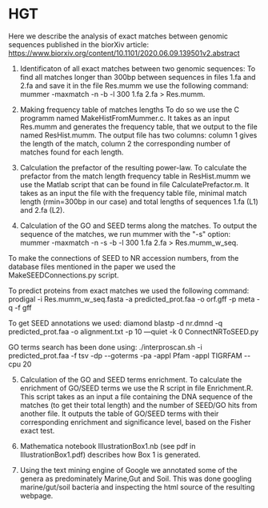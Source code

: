 # HGT
Here we describe the analysis of exact matches between genomic sequences published in the biorXiv article: https://www.biorxiv.org/content/10.1101/2020.06.09.139501v2.abstract

1. Identificaton of all exact matches between two genomic sequences: 
To find all matches longer than 300bp between sequences in files 1.fa and 2.fa and save it in the file Res.mumm we use the following command: 
mummer -maxmatch -n -b -l 300 1.fa 2.fa > Res.mumm.
  
2. Making frequency table of matches lengths 
To do so we use the C programm named MakeHistFromMummer.c. It takes as an input Res.mumm and generates the frequency table, that we output to the file named ResHist.mumm.
The output file has two columns: column 1 gives the length of the match, column 2 the corresponding number of matches found for each length.
    
3. Calculation the prefactor of the resulting power-law. 
To calculate the prefactor from the match length frequency table in ResHist.mumm we use the Matlab script that can be found in file CalculatePrefactor.m. It takes as an input the file with the frequency table file, minimal match length (rmin=300bp in our case) and total lengths of sequences 1.fa (L1) and 2.fa (L2).

4. Calculation of the GO and SEED terms along the matches. 
To output the sequence of the matches, we run mummer with the "-s" option: mummer -maxmatch -n -s -b -l 300 1.fa 2.fa > Res.mumm_w_seq. 

To make the connections of SEED to NR accession numbers, from the database files mentioned in the paper we used the
MakeSEEDConnections.py script.

To predict proteins from exact matches we used the following command:
prodigal -i Res.mumm_w_seq.fasta -a predicted_prot.faa -o orf.gff -p meta -q -f gff

To get SEED annotations we used:
diamond blastp -d nr.dmnd -q predicted_prot.faa -o alignment.txt -p 10 —quiet -k 0 ConnectNRToSEED.py

GO terms search has been done using:
./interproscan.sh -i predicted_prot.faa -f tsv -dp --goterms -pa -appl Pfam -appl TIGRFAM --cpu 20

  
5. Calculation of the GO and SEED terms enrichment. 
To calculate the enrichment of GO/SEED terms we use the R script in file Enrichment.R. This script takes as an input a file containing the DNA sequence of the matches (to get their total length) and the number of SEED/GO hits from another file. It outputs the table of GO/SEED terms with their corresponding enrichment and significance level, based on the Fisher exact test.

6. Mathematica notebook IllustrationBox1.nb (see pdf in IllustrationBox1.pdf) describes how Box 1 is generated.

7. Using the text mining engine of Google we annotated some of the genera as predominately Marine,Gut and Soil. This was done googling marine/gut/soil bacteria and inspecting the html source of the resulting webpage.
